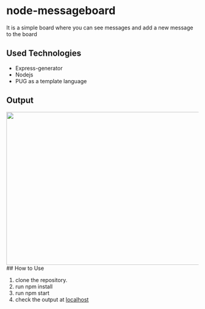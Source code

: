 ﻿# node-messageboard

It is a simple board where you can see messages and add a new message to the board

## Used Technologies

- Express-generator
- Nodejs
- PUG as a template language

## Output
<img src='puplic/output.png' width='600' height='400'>
## How to Use

1.  clone the repository.
2.  run npm install
3.  run npm start
4.  check the output at [localhost](localhost:3000)

